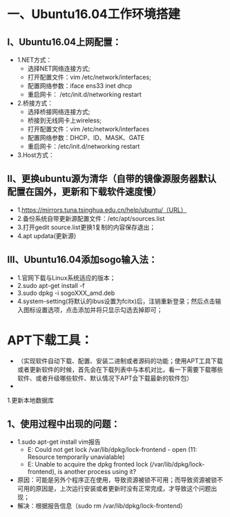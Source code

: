 # 一、Ubuntu16.04工作环境搭建

## I、Ubuntu16.04上网配置：  
  - 1.NET方式： 
    - 选择NET网络连接方式;    
    - 打开配置文件：vim /etc/network/interfaces;      
    - 配置网络参数：iface ens33 inet dhcp    
    - 重启网卡： /etc/init.d/networking restart    
  - 2.桥接方式：
    - 选择桥接网络连接方式;  
    - 桥接到无线网卡上wireless;  
    - 打开配置文件：vim /etc/network/interfaces    
    - 配置网络参数：DHCP、ID、MASK、GATE    
    - 重启网卡：/etc/init.d/networking restart    
  - 3.Host方式：
  
## II、更换ubuntu源为清华（自带的镜像源服务器默认配置在国外，更新和下载软件速度慢）  
  - 1.https://mirrors.tuna.tsinghua.edu.cn/help/ubuntu/（URL）  
  - 2.备份系统自带更新源配置文件：/etc/apt/sources.list  
  - 3.打开gedit  source.list更换1复制的内容保存退出；  
  - 4.apt updata(更新源)   
  
## III、Ubuntu16.04添加sogo输入法：  
  - 1.官网下载与Linux系统适应的版本；    
  - 2.sudo apt-get install -f  
  - 3.sudo dpkg -i sogoXXX_amd.deb  
  - 4.system-setting(将默认的ibus设置为fcitx)后，注销重新登录；然后点击输入图标设置选项，点击添加并将只显示勾选去掉即可；  
  
# APT下载工具：  
  - （实现软件自动下载、配置、安装二进制或者源码的功能；使用APT工具下载或者更新软件的时候，首先会在下载列表中与本机对比，看一下需要下载哪些软件、或者升级哪些软件、默认情况下APT会下载最新的软件包）
  - 
  1.更新本地数据库
  
## 1、使用过程中出现的问题：  
  - 1.sudo apt-get install vim报告  
    - E: Could not get lock /var/lib/dpkg/lock-frontend - open (11: Resource temporarily unavialable)  
    - E: Unable to acquire the dpkg fronted lock (/var/lib/dpkg/lock-frontend), is another process using it?  
 - 原因：可能是另外个程序正在使用，导致资源被锁不可用；而导致资源被锁不可用的原因是，上次运行安装或者更新时没有正常完成，才导致这个问题出现；  
 - 解决：根据报告信息（sudo rm /var/lib/dpkg/lock-frontend）  

